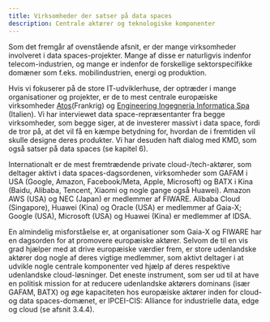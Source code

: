 ```yaml
---
title: Virksomheder der satser på data spaces
description: Centrale aktører og teknologiske komponenter
---
```


Som det fremgår af ovenstående afsnit, er der mange virksomheder involveret i data spaces-projekter. Mange af disse er naturligvis indenfor telecom-industrien, og mange er indenfor de forskellige sektorspecifikke domæner som f.eks. mobilindustrien, energi og produktion.

Hvis vi fokuserer på de store IT-udviklerhuse, der optræder i mange organisationer og projekter, er de to mest centrale europæiske virksomheder [Atos](https://atos.net/en/nordics)(Frankrig) og [Engineering Ingegneria Informatica Spa](https://www.eng.it/) (Italien). Vi har interviewet data space-repræsentanter fra begge virksomheder, som begge siger, at de investerer massivt i data space, fordi de tror på, at det vil få en kæmpe betydning for, hvordan de i fremtiden vil skulle designe deres produkter. Vi har desuden haft dialog med KMD, som også satser på data spaces (se kapitel 6).

Internationalt er de mest fremtrædende private cloud-/tech-aktører, som deltager aktivt i data spaces-dagsordenen, virksomheder som GAFAM i USA (Google, Amazon, Facebook/Meta, Apple, Microsoft) og BATX i Kina (Baidu, Alibaba, Tencent, Xiaomi og nogle gange også Huawei). Amazon AWS (USA) og NEC (Japan) er medlemmer af FIWARE. Alibaba Cloud (Singapore), Huawei (Kina) og Oracle (USA) er medlemmer af Gaia-X; Google (USA), Microsoft (USA) og Huawei (Kina) er medlemmer af IDSA.

En almindelig misforståelse er, at organisationer som Gaia-X og FIWARE har en dagsorden for at promovere europæiske aktører. Selvom de til en vis grad hjælper med at drive europæiske værdier frem, er store udenlandske aktører dog nogle af deres vigtige medlemmer, som aktivt deltager i at udvikle nogle centrale komponenter ved hjælp af deres respektive udenlandske cloud-løsninger. Det eneste instrument, som ser ud til at have en politisk mission for at reducere udenlandske aktørers dominans (især GAFAM, BATX) og øge kapaciteten hos europæiske aktører inden for cloud- og data spaces-domænet, er IPCEI-CIS: Alliance for industrielle data, edge og cloud (se afsnit 3.4.4).
